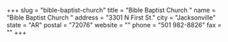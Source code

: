 +++
slug = "bible-baptist-church"
title = "Bible Baptist Church "
name = "Bible Baptist Church "
address = "3301 N First St."
city = "Jacksonville"
state = "AR"
postal = "72076"
website = ""
phone = "501 982-8826"
fax = ""
+++
